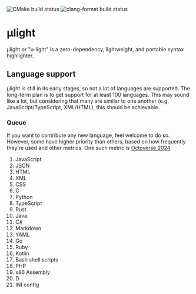![CMake build status](https://github.com/eisenwave/ulight/actions/workflows/cmake-multi-platform.yml/badge.svg)
![clang-format build status](https://github.com/eisenwave/ulight/actions/workflows/clang-format.yml/badge.svg)

# µlight
µlight or "u-light" is a zero-dependency, lightweight, and portable syntax highlighter.

## Language support

µlight is still in its early stages, so not a lot of languages are supported.
The long-term plan is to get support for at least 100 languages.
This may sound like a lot, but considering that many are similar to one another (e.g. JavaScript/TypeScript, XML/HTML),
this should be achievable.

### Queue

If you want to contribute any new language, feel welcome to do so.
However, some have higher priority than others,
based on how frequently they're used and other metrics.
One such metric is [Octoverse 2024](https://github.blog/news-insights/octoverse/octoverse-2024/).

1. JavaScript
2. JSON
3. HTML
4. XML
5. CSS
6. C
7. Python
8. TypeScript
9. Rust
10. Java
11. C#
12. Markdown
14. YAML
15. Go
16. Ruby
17. Kotlin
18. Bash shell scripts
19. PHP
20. x86 Assembly
21. D
22. INI config
